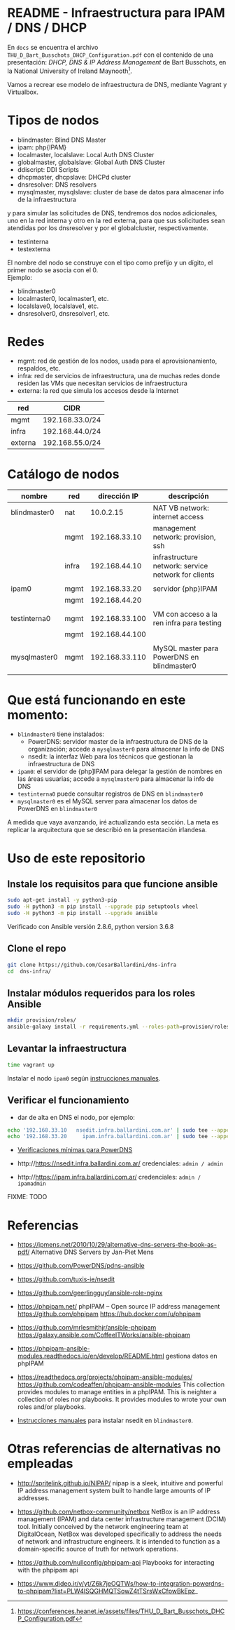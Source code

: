 # README - Infraestructura para IPAM / DNS / DHCP

En `docs` se encuentra el archivo `THU_D_Bart_Busschots_DHCP_Configuration.pdf`
con el contenido de una presentación: *DHCP, DNS & IP Address Management* 
de Bart Busschots, en la National University of Ireland Maynooth[^1].

Vamos a recrear ese modelo de infraestructura de DNS, mediante Vagrant y Virtualbox.

# Tipos de nodos

* blindmaster: Blind DNS Master
* ipam: php{IPAM}
* localmaster, localslave: Local Auth DNS Cluster 
* globalmaster, globalslave: Global Auth DNS Cluster
* ddiscript: DDI Scripts
* dhcpmaster, dhcpslave: DHCPd cluster
* dnsresolver: DNS resolvers
* mysqlmaster, mysqlslave: cluster de base de datos para almacenar info de la infraestructura

y para simular las solicitudes de DNS, tendremos dos nodos adicionales,
uno en la red interna y otro en la red externa, para que sus solicitudes 
sean atendidas por los dnsresolver y por el globalcluster, respectivamente.

* testinterna
* testexterna

El nombre del nodo se construye con el tipo como prefijo y un dígito, el primer nodo se asocia con el 0.  
Ejemplo:

* blindmaster0
* localmaster0, localmaster1, etc.
* localslave0, localslave1, etc.
* dnsresolver0, dnsresolver1, etc.

[^1]: https://conferences.heanet.ie/assets/files/THU_D_Bart_Busschots_DHCP_Configuration.pdf

# Redes

* mgmt: red de gestión de los nodos, usada para el aprovisionamiento, respaldos, etc.
* infra: red de servicios de infraestructura, una de muchas redes donde
   residen las VMs que necesitan servicios de infraestructura
* externa: la red que simula los accesos desde la Internet

| red     |            CIDR |
|---------|-----------------|
| mgmt    | 192.168.33.0/24 |
| infra   | 192.168.44.0/24 |
| externa | 192.168.55.0/24 |

# Catálogo de nodos

| nombre       | red   | dirección IP   | descripción                                         |
|--------------|-------|----------------|-----------------------------------------------------|
| blindmaster0 | nat   | 10.0.2.15      | NAT VB network: internet access                     |
|              | mgmt  | 192.168.33.10  | management network: provision, ssh                  |
|              | infra | 192.168.44.10  | infrastructure network: service network for clients |
|              |       |                |                                                     |
| ipam0        | mgmt  | 192.168.33.20  | servidor {php}IPAM                                  |
|              | mgmt  | 192.168.44.20  |                                                     |
|              |       |                |                                                     |
| testinterna0 | mgmt  | 192.168.33.100 | VM con acceso a la ren infra para testing           |
|              | mgmt  | 192.168.44.100 |                                                     |
|              |       |                |                                                     |
| mysqlmaster0 | mgmt  | 192.168.33.110 | MySQL master para PowerDNS en blindmaster0          |
|              |       |                |                                                     |



# Que está funcionando en este momento:

* `blindmaster0` tiene instalados:
  * PowerDNS: servidor master de la infraestructura de DNS de la organización; accede a `mysqlmaster0` 
    para almacenar la info de DNS
  * nsedit: la interfaz Web para los técnicos que gestionan la infraestructura de DNS
* `ipam0`: el servidor de {php]IPAM para delegar la gestión de nombres en las áreas usuarias; accede a `mysqlmaster0`
    para almacenar la info de DNS
* `testinterna0` puede consultar registros de DNS en `blindmaster0`
* `mysqlmaster0` es el MySQL server para almacenar los datos de PowerDNS en `blindmaster0`

A medida que vaya avanzando, iré actualizando esta sección.  La meta es replicar la arquitectura
que se describió en la presentación irlandesa.

# Uso de este repositorio

## Instale los requisitos para que funcione ansible

```bash
sudo apt-get install -y python3-pip
sudo -H python3 -m pip install --upgrade pip setuptools wheel
sudo -H python3 -m pip install --upgrade ansible
```

Verificado con Ansible versión 2.8.6, python version 3.6.8

## Clone el repo

```bash
git clone https://github.com/CesarBallardini/dns-infra
cd  dns-infra/
```

## Instalar módulos requeridos para los roles Ansible

```bash
mkdir provision/roles/
ansible-galaxy install -r requirements.yml --roles-path=provision/roles/
```


## Levantar la infraestructura

```bash
time vagrant up
```

Instalar el nodo `ipam0` según [instrucciones manuales](docs/manual-install-phpipam.md).

## Verificar el funcionamiento

* dar de alta en DNS el nodo, por ejemplo:

```bash
echo '192.168.33.10   nsedit.infra.ballardini.com.ar' | sudo tee --append /etc/hosts > /dev/null
echo '192.168.33.20     ipam.infra.ballardini.com.ar' | sudo tee --append /etc/hosts > /dev/null
```


* [Verificaciones mínimas para PowerDNS](docs/verificaciones-powerdns.md)

* http://https://nsedit.infra.ballardini.com.ar/   credenciales: `admin / admin`
* http://https://ipam.infra.ballardini.com.ar/   credenciales: `admin / ipamadmin`

FIXME: TODO


# Referencias

* https://jpmens.net/2010/10/29/alternative-dns-servers-the-book-as-pdf/ Alternative DNS Servers by Jan-Piet Mens
* https://github.com/PowerDNS/pdns-ansible
* https://github.com/tuxis-ie/nsedit
* https://github.com/geerlingguy/ansible-role-nginx
* https://phpipam.net/ phpIPAM – Open source IP address management https://github.com/phpipam https://hub.docker.com/u/phpipam
* https://github.com/mrlesmithjr/ansible-phpipam https://galaxy.ansible.com/CoffeeITWorks/ansible-phpipam
* https://phpipam-ansible-modules.readthedocs.io/en/develop/README.html gestiona datos en phpIPAM
* https://readthedocs.org/projects/phpipam-ansible-modules/ https://github.com/codeaffen/phpipam-ansible-modules This collection provides modules to manage entities in a phpIPAM. This is neighter a collection of roles nor playbooks. It provides modules to wrote your own roles and/or playbooks.

* [Instrucciones manuales](docs/manual-install-nsedit.md)  para instalar nsedit en `blindmaster0`.


# Otras referencias de alternativas no empleadas


* http://spritelink.github.io/NIPAP/ nipap is a sleek, intuitive and powerful IP address management system built to handle large amounts of IP addresses.
* https://github.com/netbox-community/netbox NetBox is an IP address management (IPAM) and data center infrastructure management (DCIM) tool. Initially conceived by the network engineering team at DigitalOcean, NetBox was developed specifically to address the needs of network and infrastructure engineers. It is intended to function as a domain-specific source of truth for network operations.

* https://github.com/nullconfig/phpipam-api Playbooks for interacting with the phpipam api
* https://www.dideo.ir/v/yt/Z6k7jeOQTWs/how-to-integration-powerdns-to-phpipam?list=PLW4lSQGHMQTSowZ4tTSrsWxCfpwBkEpz_





